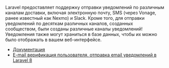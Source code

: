 Laravel предоставляет поддержку отправки уведомлений по различным каналам доставки, включая электронную почту, 
SMS (через Vonage, ранее известный как Nexmo) и Slack. 
Кроме того, для отправки уведомлений по десяткам различных каналов, созданных сообществом,
были созданы различные каналы уведомлений! Уведомления также могут храниться в базе данных, 
чтобы их можно было отображать в вашем веб-интерфейсе.

[//]: # "materials"

- [Документация](https://laravel.com/docs/10.x/notification)
- [E-mail верификация пользователя, отправка email уведомлений в Laravel 8](https://youtu.be/sVUOAMdtGYo)

[//]: # "/materials"

